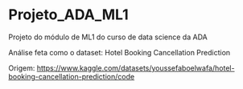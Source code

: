 # Projeto_ADA_ML1
Projeto do módulo de ML1 do curso de data science da ADA

Análise feta como o dataset:  Hotel Booking Cancellation Prediction

Origem: https://www.kaggle.com/datasets/youssefaboelwafa/hotel-booking-cancellation-prediction/code
